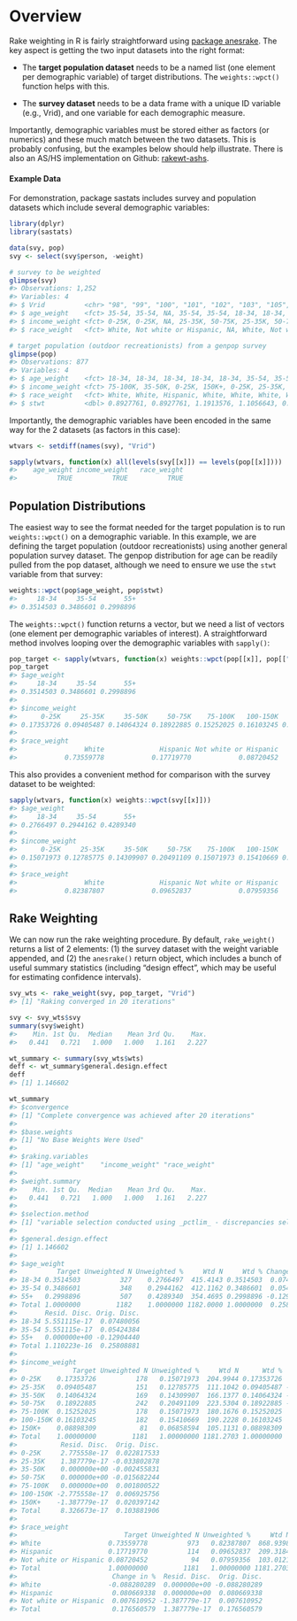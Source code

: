 
<!-- .md is generated from .Rmd. Please edit that file -->

# Overview

Rake weighting in R is fairly straightforward using [package
anesrake](https://cran.r-project.org/web/packages/anesrake/index.html).
The key aspect is getting the two input datasets into the right format:

  - The **target population dataset** needs to be a named list (one
    element per demographic variable) of target distributions. The
    `weights::wpct()` function helps with this.

  - The **survey dataset** needs to be a data frame with a unique ID
    variable (e.g., Vrid), and one variable for each demographic
    measure.

Importantly, demographic variables must be stored either as factors (or
numerics) and these much match between the two datasets. This is
probably confusing, but the examples below should help illustrate. There
is also an AS/HS implementation on Github:
[rakewt-ashs](https://github.com/southwick-associates/rakewt-ashs).

#### Example Data

For demonstration, package sastats includes survey and population
datasets which include several demographic variables:

``` r
library(dplyr)
library(sastats)

data(svy, pop)
svy <- select(svy$person, -weight)

# survey to be weighted
glimpse(svy)
#> Observations: 1,252
#> Variables: 4
#> $ Vrid          <chr> "98", "99", "100", "101", "102", "103", "105", "106",...
#> $ age_weight    <fct> 35-54, 35-54, NA, 35-54, 35-54, 18-34, 18-34, 35-54, ...
#> $ income_weight <fct> 0-25K, 0-25K, NA, 25-35K, 50-75K, 25-35K, 50-75K, 35-...
#> $ race_weight   <fct> White, Not white or Hispanic, NA, White, Not white or...

# target population (outdoor recreationists) from a genpop survey
glimpse(pop)
#> Observations: 877
#> Variables: 4
#> $ age_weight    <fct> 18-34, 18-34, 18-34, 18-34, 18-34, 35-54, 35-54, 35-5...
#> $ income_weight <fct> 75-100K, 35-50K, 0-25K, 150K+, 0-25K, 25-35K, 75-100K...
#> $ race_weight   <fct> White, White, Hispanic, White, White, White, White, W...
#> $ stwt          <dbl> 0.8927761, 0.8927761, 1.1913576, 1.1056643, 0.8073446...
```

Importantly, the demographic variables have been encoded in the same way
for the 2 datasets (as factors in this case):

``` r
wtvars <- setdiff(names(svy), "Vrid")

sapply(wtvars, function(x) all(levels(svy[[x]]) == levels(pop[[x]])))
#>    age_weight income_weight   race_weight 
#>          TRUE          TRUE          TRUE
```

## Population Distributions

The easiest way to see the format needed for the target population is to
run `weights::wpct()` on a demographic variable. In this example, we are
defining the target population (outdoor recreationists) using another
general population survey dataset. The genpop distribution for age can
be readily pulled from the pop dataset, although we need to ensure we
use the `stwt` variable from that survey:

``` r
weights::wpct(pop$age_weight, pop$stwt)
#>     18-34     35-54       55+ 
#> 0.3514503 0.3486601 0.2998896
```

The `weights::wpct()` function returns a vector, but we need a list of
vectors (one element per demographic variables of interest). A
straightforward method involves looping over the demographic variables
with `sapply()`:

``` r
pop_target <- sapply(wtvars, function(x) weights::wpct(pop[[x]], pop[["stwt"]]))
pop_target
#> $age_weight
#>     18-34     35-54       55+ 
#> 0.3514503 0.3486601 0.2998896 
#> 
#> $income_weight
#>      0-25K     25-35K     35-50K     50-75K    75-100K   100-150K      150K+ 
#> 0.17353726 0.09405487 0.14064324 0.18922885 0.15252025 0.16103245 0.08898309 
#> 
#> $race_weight
#>                 White              Hispanic Not white or Hispanic 
#>            0.73559778            0.17719770            0.08720452
```

This also provides a convenient method for comparison with the survey
dataset to be weighted:

``` r
sapply(wtvars, function(x) weights::wpct(svy[[x]]))
#> $age_weight
#>     18-34     35-54       55+ 
#> 0.2766497 0.2944162 0.4289340 
#> 
#> $income_weight
#>      0-25K     25-35K     35-50K     50-75K    75-100K   100-150K      150K+ 
#> 0.15071973 0.12785775 0.14309907 0.20491109 0.15071973 0.15410669 0.06858594 
#> 
#> $race_weight
#>                 White              Hispanic Not white or Hispanic 
#>            0.82387807            0.09652837            0.07959356
```

## Rake Weighting

We can now run the rake weighting procedure. By default, `rake_weight()`
returns a list of 2 elements: (1) the survey dataset with the weight
variable appended, and (2) the `anesrake()` return object, which
includes a bunch of useful summary statistics (including “design
effect”, which may be useful for estimating confidence intervals).

``` r
svy_wts <- rake_weight(svy, pop_target, "Vrid")
#> [1] "Raking converged in 20 iterations"

svy <- svy_wts$svy
summary(svy$weight)
#>    Min. 1st Qu.  Median    Mean 3rd Qu.    Max. 
#>   0.441   0.721   1.000   1.000   1.161   2.227

wt_summary <- summary(svy_wts$wts)
deff <- wt_summary$general.design.effect
deff
#> [1] 1.146602

wt_summary
#> $convergence
#> [1] "Complete convergence was achieved after 20 iterations"
#> 
#> $base.weights
#> [1] "No Base Weights Were Used"
#> 
#> $raking.variables
#> [1] "age_weight"    "income_weight" "race_weight"  
#> 
#> $weight.summary
#>    Min. 1st Qu.  Median    Mean 3rd Qu.    Max. 
#>   0.441   0.721   1.000   1.000   1.161   2.227 
#> 
#> $selection.method
#> [1] "variable selection conducted using _pctlim_ - discrepancies selected using _total_."
#> 
#> $general.design.effect
#> [1] 1.146602
#> 
#> $age_weight
#>          Target Unweighted N Unweighted %     Wtd N     Wtd % Change in %
#> 18-34 0.3514503          327    0.2766497  415.4143 0.3514503  0.07480056
#> 35-54 0.3486601          348    0.2944162  412.1162 0.3486601  0.05424384
#> 55+   0.2998896          507    0.4289340  354.4695 0.2998896 -0.12904440
#> Total 1.0000000         1182    1.0000000 1182.0000 1.0000000  0.25808881
#>       Resid. Disc. Orig. Disc.
#> 18-34 5.551115e-17  0.07480056
#> 35-54 5.551115e-17  0.05424384
#> 55+   0.000000e+00 -0.12904440
#> Total 1.110223e-16  0.25808881
#> 
#> $income_weight
#>              Target Unweighted N Unweighted %     Wtd N      Wtd %  Change in %
#> 0-25K    0.17353726          178   0.15071973  204.9944 0.17353726  0.022817533
#> 25-35K   0.09405487          151   0.12785775  111.1042 0.09405487 -0.033802878
#> 35-50K   0.14064324          169   0.14309907  166.1377 0.14064324 -0.002455831
#> 50-75K   0.18922885          242   0.20491109  223.5304 0.18922885 -0.015682244
#> 75-100K  0.15252025          178   0.15071973  180.1676 0.15252025  0.001800522
#> 100-150K 0.16103245          182   0.15410669  190.2228 0.16103245  0.006925756
#> 150K+    0.08898309           81   0.06858594  105.1131 0.08898309  0.020397142
#> Total    1.00000000         1181   1.00000000 1181.2703 1.00000000  0.103881906
#>           Resid. Disc.  Orig. Disc.
#> 0-25K     2.775558e-17  0.022817533
#> 25-35K    1.387779e-17 -0.033802878
#> 35-50K    0.000000e+00 -0.002455831
#> 50-75K    0.000000e+00 -0.015682244
#> 75-100K   0.000000e+00  0.001800522
#> 100-150K -2.775558e-17  0.006925756
#> 150K+    -1.387779e-17  0.020397142
#> Total     8.326673e-17  0.103881906
#> 
#> $race_weight
#>                           Target Unweighted N Unweighted %     Wtd N      Wtd %
#> White                 0.73559778          973   0.82387807  868.9398 0.73559778
#> Hispanic              0.17719770          114   0.09652837  209.3184 0.17719770
#> Not white or Hispanic 0.08720452           94   0.07959356  103.0121 0.08720452
#> Total                 1.00000000         1181   1.00000000 1181.2703 1.00000000
#>                        Change in %  Resid. Disc.  Orig. Disc.
#> White                 -0.088280289  0.000000e+00 -0.088280289
#> Hispanic               0.080669338  0.000000e+00  0.080669338
#> Not white or Hispanic  0.007610952 -1.387779e-17  0.007610952
#> Total                  0.176560579  1.387779e-17  0.176560579
```
